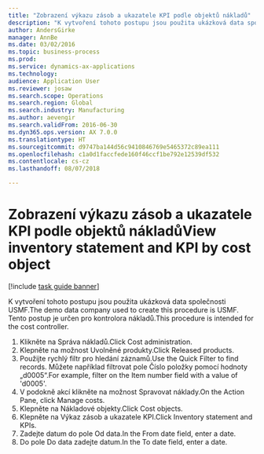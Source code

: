 ```yaml
--- 
title: "Zobrazení výkazu zásob a ukazatele KPI podle objektů nákladů"
description: "K vytvoření tohoto postupu jsou použita ukázková data společnosti USMF."
author: AndersGirke
manager: AnnBe
ms.date: 03/02/2016
ms.topic: business-process
ms.prod: 
ms.service: dynamics-ax-applications
ms.technology: 
audience: Application User
ms.reviewer: josaw
ms.search.scope: Operations
ms.search.region: Global
ms.search.industry: Manufacturing
ms.author: aevengir
ms.search.validFrom: 2016-06-30
ms.dyn365.ops.version: AX 7.0.0
ms.translationtype: HT
ms.sourcegitcommit: d9747ba144d56c9410846769e5465372c89ea111
ms.openlocfilehash: c1a0d1faccfede160f46ccf1be792e12539df532
ms.contentlocale: cs-cz
ms.lasthandoff: 08/07/2018

---
```

# <a name="view-inventory-statement-and-kpi-by-cost-object"></a><span data-ttu-id="2cbca-103">Zobrazení výkazu zásob a ukazatele KPI podle objektů nákladů</span><span class="sxs-lookup"><span data-stu-id="2cbca-103">View inventory statement and KPI by cost object</span></span>

[!include [task guide banner](../../includes/task-guide-banner.md)]

<span data-ttu-id="2cbca-104">K vytvoření tohoto postupu jsou použita ukázková data společnosti USMF.</span><span class="sxs-lookup"><span data-stu-id="2cbca-104">The demo data company used to create this procedure is USMF.</span></span> <span data-ttu-id="2cbca-105">Tento postup je určen pro kontrolora nákladů.</span><span class="sxs-lookup"><span data-stu-id="2cbca-105">This procedure is intended for the cost controller.</span></span>

1. <span data-ttu-id="2cbca-106">Klikněte na Správa nákladů.</span><span class="sxs-lookup"><span data-stu-id="2cbca-106">Click Cost administration.</span></span>
2. <span data-ttu-id="2cbca-107">Klepněte na možnost Uvolněné produkty.</span><span class="sxs-lookup"><span data-stu-id="2cbca-107">Click Released products.</span></span>
3. <span data-ttu-id="2cbca-108">Použijte rychlý filtr pro hledání záznamů.</span><span class="sxs-lookup"><span data-stu-id="2cbca-108">Use the Quick Filter to find records.</span></span> <span data-ttu-id="2cbca-109">Můžete například filtrovat pole Číslo položky pomocí hodnoty „d0005“.</span><span class="sxs-lookup"><span data-stu-id="2cbca-109">For example, filter on the Item number field with a value of 'd0005'.</span></span>
4. <span data-ttu-id="2cbca-110">V podokně akcí klikněte na možnost Spravovat náklady.</span><span class="sxs-lookup"><span data-stu-id="2cbca-110">On the Action Pane, click Manage costs.</span></span>
5. <span data-ttu-id="2cbca-111">Klepněte na Nákladové objekty.</span><span class="sxs-lookup"><span data-stu-id="2cbca-111">Click Cost objects.</span></span>
6. <span data-ttu-id="2cbca-112">Klepněte na Výkaz zásob a ukazatele KPI.</span><span class="sxs-lookup"><span data-stu-id="2cbca-112">Click Inventory statement and KPIs.</span></span>
7. <span data-ttu-id="2cbca-113">Zadejte datum do pole Od data.</span><span class="sxs-lookup"><span data-stu-id="2cbca-113">In the From date field, enter a date.</span></span>
8. <span data-ttu-id="2cbca-114">Do pole Do data zadejte datum.</span><span class="sxs-lookup"><span data-stu-id="2cbca-114">In the To date field, enter a date.</span></span>


